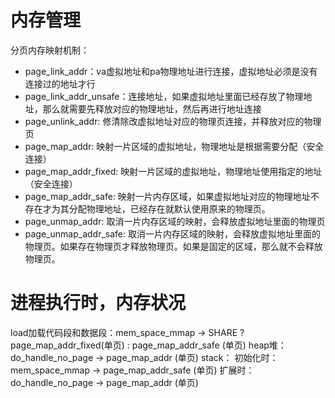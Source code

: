 # 内存管理
分页内存映射机制：
* page_link_addr：va虚拟地址和pa物理地址进行连接，虚拟地址必须是没有连接过的地址才行
* page_link_addr_unsafe：连接地址，如果虚拟地址里面已经存放了物理地址，那么就需要先释放对应的物理地址，然后再进行地址连接
* page_unlink_addr: 修清除改虚拟地址对应的物理页连接，并释放对应的物理页
* page_map_addr: 映射一片区域的虚拟地址，物理地址是根据需要分配（安全连接）
* page_map_addr_fixed: 映射一片区域的虚拟地址，物理地址使用指定的地址（安全连接）
* page_map_addr_safe: 映射一片内存区域，如果虚拟地址对应的物理地址不存在才为其分配物理地址，已经存在就默认使用原来的物理页。
* page_unmap_addr: 取消一片内存区域的映射，会释放虚拟地址里面的物理页
* page_unmap_addr_safe: 取消一片内存区域的映射，会释放虚拟地址里面的物理页。如果存在物理页才释放物理页。如果是固定的区域，那么就不会释放物理页。

# 进程执行时，内存状况
load加载代码段和数据段：mem_space_mmap -> SHARE ? page_map_addr_fixed(单页) : page_map_addr_safe (单页)
heap堆：do_handle_no_page -> page_map_addr (单页)
stack： 初始化时：mem_space_mmap -> page_map_addr_safe (单页)
        扩展时：do_handle_no_page -> page_map_addr (单页)
        